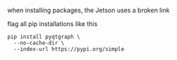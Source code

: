 when installing packages, the Jetson uses a broken link

flag all pip installations like this

```
pip install pyqtgraph \
  --no-cache-dir \
  --index-url https://pypi.org/simple
```